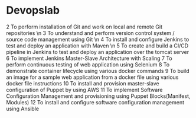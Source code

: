 # Devopslab
2 To perform installation of Git and work on local and remote Git repositories \n
3 To understand and perform version control system / source code management using Git \n
4 To install and configure Jenkins to test and deploy an application with Maven \n
5 To create and build a CI/CD pipeline in Jenkins to test and deploy an application over the tomcat server
6 To implement Jenkins Master-Slave Architecture with Scaling 
7 To perform continuous testing of web application using Selenium
8 To demonstrate container lifecycle using various docker commands
9 To build an image for a sample web application from a docker file using various docker file instructions
10 To install and provision master-slave configuration of Puppet by using AWS
11 To implement Software Configuration Management and provisioning using Puppet Blocks(Manifest, Modules)
12 To install and configure software configuration management using Ansible
